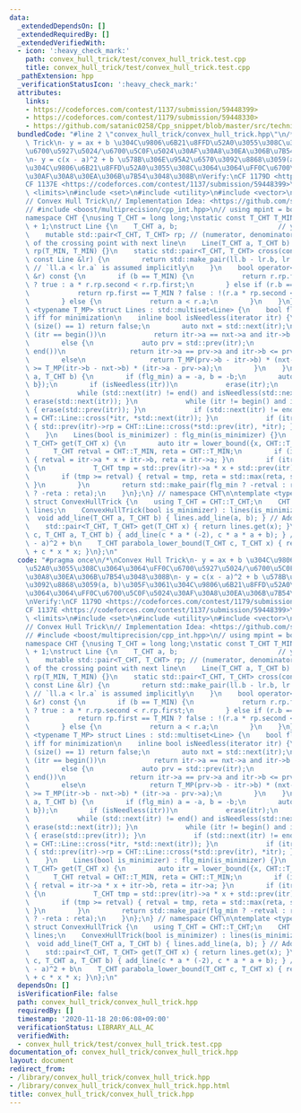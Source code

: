 ```yaml
---
data:
  _extendedDependsOn: []
  _extendedRequiredBy: []
  _extendedVerifiedWith:
  - icon: ':heavy_check_mark:'
    path: convex_hull_trick/test/convex_hull_trick.test.cpp
    title: convex_hull_trick/test/convex_hull_trick.test.cpp
  _pathExtension: hpp
  _verificationStatusIcon: ':heavy_check_mark:'
  attributes:
    links:
    - https://codeforces.com/contest/1137/submission/59448399>
    - https://codeforces.com/contest/1179/submission/59448330>
    - https://github.com/satanic0258/Cpp_snippet/blob/master/src/technique/ConvexHullTrick.cpp>
  bundledCode: "#line 2 \"convex_hull_trick/convex_hull_trick.hpp\"\n/*\nConvex Hull\
    \ Trick\n- y = ax + b \u304C\u9806\u6B21\u8FFD\u52A0\u3055\u308C\u3064\u3064\uFF0C\
    \u6700\u5927\u5024/\u6700\u5C0F\u5024\u30AF\u30A8\u30EA\u306B\u7B54\u3048\u308B\
    \n- y = c(x - a)^2 + b \u578B\u306E\u95A2\u6570\u3092\u8868\u3059(a, b)\u305F\u3061\
    \u304C\u9806\u6B21\u8FFD\u52A0\u3055\u308C\u3064\u3064\uFF0C\u6700\u5C0F\u5024\
    \u30AF\u30A8\u30EA\u306B\u7B54\u3048\u308B\nVerify:\nCF 1179D <https://codeforces.com/contest/1179/submission/59448330>\n\
    CF 1137E <https://codeforces.com/contest/1137/submission/59448399>\n*/\n#include\
    \ <limits>\n#include <set>\n#include <utility>\n#include <vector>\n// CUT begin\n\
    // Convex Hull Trick\n// Implementation Idea: <https://github.com/satanic0258/Cpp_snippet/blob/master/src/technique/ConvexHullTrick.cpp>\n\
    // #include <boost/multiprecision/cpp_int.hpp>\n// using mpint = boost::multiprecision::cpp_int;\n\
    namespace CHT {\nusing T_CHT = long long;\nstatic const T_CHT T_MIN = std::numeric_limits<T_CHT>::lowest()\
    \ + 1;\nstruct Line {\n    T_CHT a, b;                         // y = ax + b\n\
    \    mutable std::pair<T_CHT, T_CHT> rp; // (numerator, denominator) `x` coordinate\
    \ of the crossing point with next line\n    Line(T_CHT a, T_CHT b) : a(a), b(b),\
    \ rp(T_MIN, T_MIN) {}\n    static std::pair<T_CHT, T_CHT> cross(const Line &ll,\
    \ const Line &lr) {\n        return std::make_pair(ll.b - lr.b, lr.a - ll.a);\
    \ // `ll.a < lr.a` is assumed implicitly\n    }\n    bool operator<(const Line\
    \ &r) const {\n        if (b == T_MIN) {\n            return r.rp.first == T_MIN\
    \ ? true : a * r.rp.second < r.rp.first;\n        } else if (r.b == T_MIN) {\n\
    \            return rp.first == T_MIN ? false : !(r.a * rp.second < rp.first);\n\
    \        } else {\n            return a < r.a;\n        }\n    }\n};\ntemplate\
    \ <typename T_MP> struct Lines : std::multiset<Line> {\n    bool flg_min; // true\
    \ iff for minimization\n    inline bool isNeedless(iterator itr) {\n        if\
    \ (size() == 1) return false;\n        auto nxt = std::next(itr);\n        if\
    \ (itr == begin())\n            return itr->a == nxt->a and itr->b <= nxt->b;\n\
    \        else {\n            auto prv = std::prev(itr);\n            if (nxt ==\
    \ end())\n                return itr->a == prv->a and itr->b <= prv->b;\n    \
    \        else\n                return T_MP(prv->b - itr->b) * (nxt->a - itr->a)\
    \ >= T_MP(itr->b - nxt->b) * (itr->a - prv->a);\n        }\n    }\n    void add_line(T_CHT\
    \ a, T_CHT b) {\n        if (flg_min) a = -a, b = -b;\n        auto itr = insert({a,\
    \ b});\n        if (isNeedless(itr))\n            erase(itr);\n        else {\n\
    \            while (std::next(itr) != end() and isNeedless(std::next(itr))) {\
    \ erase(std::next(itr)); }\n            while (itr != begin() and isNeedless(std::prev(itr)))\
    \ { erase(std::prev(itr)); }\n            if (std::next(itr) != end()) { itr->rp\
    \ = CHT::Line::cross(*itr, *std::next(itr)); }\n            if (itr != begin())\
    \ { std::prev(itr)->rp = CHT::Line::cross(*std::prev(itr), *itr); }\n        }\n\
    \    }\n    Lines(bool is_minimizer) : flg_min(is_minimizer) {}\n    std::pair<T_CHT,\
    \ T_CHT> get(T_CHT x) {\n        auto itr = lower_bound({x, CHT::T_MIN});\n  \
    \      T_CHT retval = CHT::T_MIN, reta = CHT::T_MIN;\n        if (itr != end())\
    \ { retval = itr->a * x + itr->b, reta = itr->a; }\n        if (itr != begin())\
    \ {\n            T_CHT tmp = std::prev(itr)->a * x + std::prev(itr)->b;\n    \
    \        if (tmp >= retval) { retval = tmp, reta = std::max(reta, std::prev(itr)->a);\
    \ }\n        }\n        return std::make_pair(flg_min ? -retval : retval, flg_min\
    \ ? -reta : reta);\n    }\n};\n} // namespace CHT\n\ntemplate <typename T_MP>\
    \ struct ConvexHullTrick {\n    using T_CHT = CHT::T_CHT;\n    CHT::Lines<T_MP>\
    \ lines;\n    ConvexHullTrick(bool is_minimizer) : lines(is_minimizer) {}\n  \
    \  void add_line(T_CHT a, T_CHT b) { lines.add_line(a, b); } // Add y = ax + b\n\
    \    std::pair<T_CHT, T_CHT> get(T_CHT x) { return lines.get(x); }\n    void add_convex_parabola(T_CHT\
    \ c, T_CHT a, T_CHT b) { add_line(c * a * (-2), c * a * a + b); } // Add y = c(x\
    \ - a)^2 + b\n    T_CHT parabola_lower_bound(T_CHT c, T_CHT x) { return lines.get(x).first\
    \ + c * x * x; }\n};\n"
  code: "#pragma once\n/*\nConvex Hull Trick\n- y = ax + b \u304C\u9806\u6B21\u8FFD\
    \u52A0\u3055\u308C\u3064\u3064\uFF0C\u6700\u5927\u5024/\u6700\u5C0F\u5024\u30AF\
    \u30A8\u30EA\u306B\u7B54\u3048\u308B\n- y = c(x - a)^2 + b \u578B\u306E\u95A2\u6570\
    \u3092\u8868\u3059(a, b)\u305F\u3061\u304C\u9806\u6B21\u8FFD\u52A0\u3055\u308C\
    \u3064\u3064\uFF0C\u6700\u5C0F\u5024\u30AF\u30A8\u30EA\u306B\u7B54\u3048\u308B\
    \nVerify:\nCF 1179D <https://codeforces.com/contest/1179/submission/59448330>\n\
    CF 1137E <https://codeforces.com/contest/1137/submission/59448399>\n*/\n#include\
    \ <limits>\n#include <set>\n#include <utility>\n#include <vector>\n// CUT begin\n\
    // Convex Hull Trick\n// Implementation Idea: <https://github.com/satanic0258/Cpp_snippet/blob/master/src/technique/ConvexHullTrick.cpp>\n\
    // #include <boost/multiprecision/cpp_int.hpp>\n// using mpint = boost::multiprecision::cpp_int;\n\
    namespace CHT {\nusing T_CHT = long long;\nstatic const T_CHT T_MIN = std::numeric_limits<T_CHT>::lowest()\
    \ + 1;\nstruct Line {\n    T_CHT a, b;                         // y = ax + b\n\
    \    mutable std::pair<T_CHT, T_CHT> rp; // (numerator, denominator) `x` coordinate\
    \ of the crossing point with next line\n    Line(T_CHT a, T_CHT b) : a(a), b(b),\
    \ rp(T_MIN, T_MIN) {}\n    static std::pair<T_CHT, T_CHT> cross(const Line &ll,\
    \ const Line &lr) {\n        return std::make_pair(ll.b - lr.b, lr.a - ll.a);\
    \ // `ll.a < lr.a` is assumed implicitly\n    }\n    bool operator<(const Line\
    \ &r) const {\n        if (b == T_MIN) {\n            return r.rp.first == T_MIN\
    \ ? true : a * r.rp.second < r.rp.first;\n        } else if (r.b == T_MIN) {\n\
    \            return rp.first == T_MIN ? false : !(r.a * rp.second < rp.first);\n\
    \        } else {\n            return a < r.a;\n        }\n    }\n};\ntemplate\
    \ <typename T_MP> struct Lines : std::multiset<Line> {\n    bool flg_min; // true\
    \ iff for minimization\n    inline bool isNeedless(iterator itr) {\n        if\
    \ (size() == 1) return false;\n        auto nxt = std::next(itr);\n        if\
    \ (itr == begin())\n            return itr->a == nxt->a and itr->b <= nxt->b;\n\
    \        else {\n            auto prv = std::prev(itr);\n            if (nxt ==\
    \ end())\n                return itr->a == prv->a and itr->b <= prv->b;\n    \
    \        else\n                return T_MP(prv->b - itr->b) * (nxt->a - itr->a)\
    \ >= T_MP(itr->b - nxt->b) * (itr->a - prv->a);\n        }\n    }\n    void add_line(T_CHT\
    \ a, T_CHT b) {\n        if (flg_min) a = -a, b = -b;\n        auto itr = insert({a,\
    \ b});\n        if (isNeedless(itr))\n            erase(itr);\n        else {\n\
    \            while (std::next(itr) != end() and isNeedless(std::next(itr))) {\
    \ erase(std::next(itr)); }\n            while (itr != begin() and isNeedless(std::prev(itr)))\
    \ { erase(std::prev(itr)); }\n            if (std::next(itr) != end()) { itr->rp\
    \ = CHT::Line::cross(*itr, *std::next(itr)); }\n            if (itr != begin())\
    \ { std::prev(itr)->rp = CHT::Line::cross(*std::prev(itr), *itr); }\n        }\n\
    \    }\n    Lines(bool is_minimizer) : flg_min(is_minimizer) {}\n    std::pair<T_CHT,\
    \ T_CHT> get(T_CHT x) {\n        auto itr = lower_bound({x, CHT::T_MIN});\n  \
    \      T_CHT retval = CHT::T_MIN, reta = CHT::T_MIN;\n        if (itr != end())\
    \ { retval = itr->a * x + itr->b, reta = itr->a; }\n        if (itr != begin())\
    \ {\n            T_CHT tmp = std::prev(itr)->a * x + std::prev(itr)->b;\n    \
    \        if (tmp >= retval) { retval = tmp, reta = std::max(reta, std::prev(itr)->a);\
    \ }\n        }\n        return std::make_pair(flg_min ? -retval : retval, flg_min\
    \ ? -reta : reta);\n    }\n};\n} // namespace CHT\n\ntemplate <typename T_MP>\
    \ struct ConvexHullTrick {\n    using T_CHT = CHT::T_CHT;\n    CHT::Lines<T_MP>\
    \ lines;\n    ConvexHullTrick(bool is_minimizer) : lines(is_minimizer) {}\n  \
    \  void add_line(T_CHT a, T_CHT b) { lines.add_line(a, b); } // Add y = ax + b\n\
    \    std::pair<T_CHT, T_CHT> get(T_CHT x) { return lines.get(x); }\n    void add_convex_parabola(T_CHT\
    \ c, T_CHT a, T_CHT b) { add_line(c * a * (-2), c * a * a + b); } // Add y = c(x\
    \ - a)^2 + b\n    T_CHT parabola_lower_bound(T_CHT c, T_CHT x) { return lines.get(x).first\
    \ + c * x * x; }\n};\n"
  dependsOn: []
  isVerificationFile: false
  path: convex_hull_trick/convex_hull_trick.hpp
  requiredBy: []
  timestamp: '2020-11-18 20:06:08+09:00'
  verificationStatus: LIBRARY_ALL_AC
  verifiedWith:
  - convex_hull_trick/test/convex_hull_trick.test.cpp
documentation_of: convex_hull_trick/convex_hull_trick.hpp
layout: document
redirect_from:
- /library/convex_hull_trick/convex_hull_trick.hpp
- /library/convex_hull_trick/convex_hull_trick.hpp.html
title: convex_hull_trick/convex_hull_trick.hpp
---
```

